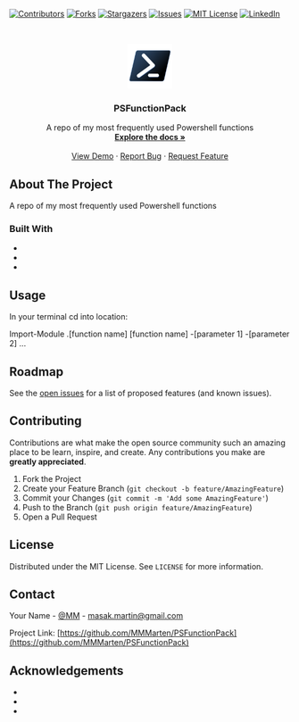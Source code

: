 <!--
*** github_username, repo_name, twitter_handle, email, project_title, project_description
*** MMMarten, PSFunctionPack, MM, masak.martin@gmail.com, PSFunctionPack, A repo of my most frequently used Powershell functions
-->



<!-- PROJECT SHIELDS -->
<!--
*** I'm using markdown "reference style" links for readability.
*** Reference links are enclosed in brackets [ ] instead of parentheses ( ).
*** See the bottom of this document for the declaration of the reference variables
*** for contributors-url, forks-url, etc. This is an optional, concise syntax you may use.
*** https://www.markdownguide.org/basic-syntax/#reference-style-links
-->
[![Contributors][contributors-shield]][contributors-url]
[![Forks][forks-shield]][forks-url]
[![Stargazers][stars-shield]][stars-url]
[![Issues][issues-shield]][issues-url]
[![MIT License][license-shield]][license-url]
[![LinkedIn][linkedin-shield]][linkedin-url]



<!-- PROJECT LOGO -->
<br />
<p align="center">
  <a href="https://github.com/MMMarten/PSFunctionPack">
    <img src="images/logo.png" alt="Logo" width="80" height="80">
  </a>

  <h3 align="center">PSFunctionPack</h3>

  <p align="center">
    A repo of my most frequently used Powershell functions
    <br />
    <a href="https://github.com/MMMarten/PSFunctionPack"><strong>Explore the docs »</strong></a>
    <br />
    <br />
    <a href="https://github.com/MMMarten/PSFunctionPack">View Demo</a>
    ·
    <a href="https://github.com/MMMarten/PSFunctionPack/issues">Report Bug</a>
    ·
    <a href="https://github.com/MMMarten/PSFunctionPack/issues">Request Feature</a>
  </p>
</p>



<!-- TABLE OF CONTENTS 
<details open="open">
  <summary><h2 style="display: inline-block">Table of Contents</h2></summary>
  <ol>
    <li>
      <a href="#about-the-project">About The Project</a>
      <ul>
        <li><a href="#built-with">Built With</a></li>
      </ul>
    </li>
    <li>
      <a href="#getting-started">Getting Started</a>
      <ul>
        <li><a href="#prerequisites">Prerequisites</a></li>
        <li><a href="#installation">Installation</a></li>
      </ul>
    </li>
    <li><a href="#usage">Usage</a></li>
    <li><a href="#roadmap">Roadmap</a></li>
    <li><a href="#contributing">Contributing</a></li>
    <li><a href="#license">License</a></li>
    <li><a href="#contact">Contact</a></li>
    <li><a href="#acknowledgements">Acknowledgements</a></li>
  </ol>
</details>
-->


<!-- ABOUT THE PROJECT -->
## About The Project

<!--[![Product Name Screen Shot][product-screenshot]](https://example.com)

Here's a blank template to get started:
**To avoid retyping too much info. Do a search and replace with your text editor for the following:** -->
A repo of my most frequently used Powershell functions


### Built With

* [](Powershell)
* []()
* []()



<!-- GETTING STARTED 
## Getting Started

To get a local copy up and running follow these simple steps.

### Prerequisites

This is an example of how to list things you need to use the software and how to install them.
* npm
  ```sh
  npm install npm@latest -g
  ```

### Installation

1. Clone the repo
   ```sh
   git clone https://github.com/MMMarten/PSFunctionPack.git
   ```
2. Install NPM packages
   ```sh
   npm install
   ```
-->


<!-- USAGE EXAMPLES -->
## Usage

In your terminal cd into location:

Import-Module .\[function name]
[function name] -[parameter 1] -[parameter 2] ...

<!-- _For more examples, please refer to the [Documentation](https://example.com)_ -->



<!-- ROADMAP -->
## Roadmap

See the [open issues](https://github.com/MMMarten/PSFunctionPack/issues) for a list of proposed features (and known issues).



<!-- CONTRIBUTING -->
## Contributing

Contributions are what make the open source community such an amazing place to be learn, inspire, and create. Any contributions you make are **greatly appreciated**.

1. Fork the Project
2. Create your Feature Branch (`git checkout -b feature/AmazingFeature`)
3. Commit your Changes (`git commit -m 'Add some AmazingFeature'`)
4. Push to the Branch (`git push origin feature/AmazingFeature`)
5. Open a Pull Request



<!-- LICENSE -->
## License

Distributed under the MIT License. See `LICENSE` for more information.



<!-- CONTACT -->
## Contact

Your Name - [@MM](https://twitter.com/MM) - masak.martin@gmail.com

Project Link: [https://github.com/MMMarten/PSFunctionPack](https://github.com/MMMarten/PSFunctionPack)



<!-- ACKNOWLEDGEMENTS -->
## Acknowledgements

* []()
* []()
* []()





<!-- MARKDOWN LINKS & IMAGES -->
<!-- https://www.markdownguide.org/basic-syntax/#reference-style-links -->
[contributors-shield]: https://img.shields.io/github/contributors/MMMarten/repo.svg?style=for-the-badge
[contributors-url]: https://github.com/MMMarten/repo/graphs/contributors
[forks-shield]: https://img.shields.io/github/forks/MMMarten/repo.svg?style=for-the-badge
[forks-url]: https://github.com/MMMarten/repo/network/members
[stars-shield]: https://img.shields.io/github/stars/MMMarten/repo.svg?style=for-the-badge
[stars-url]: https://github.com/MMMarten/repo/stargazers
[issues-shield]: https://img.shields.io/github/issues/MMMarten/repo.svg?style=for-the-badge
[issues-url]: https://github.com/MMMarten/repo/issues
[license-shield]: https://img.shields.io/github/license/MMMarten/repo.svg?style=for-the-badge
[license-url]: https://github.com/MMMarten/repo/blob/master/LICENSE.txt
[linkedin-shield]: https://img.shields.io/badge/-LinkedIn-black.svg?style=for-the-badge&logo=linkedin&colorB=555
[linkedin-url]: https://linkedin.com/in/MMMarten
